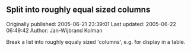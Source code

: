 ## Split into roughly equal sized columns 
Originally published: 2005-06-21 23:39:01 
Last updated: 2005-06-22 06:49:42 
Author: Jan-Wijbrand Kolman 
 
Break a list into roughly equaly sized 'columns', e.g. for display in a table.